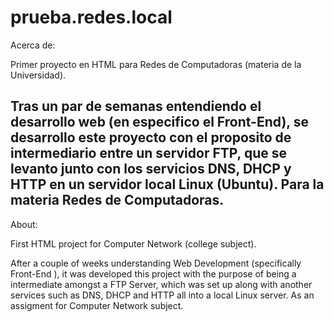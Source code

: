 # prueba.redes.local
Acerca de:

Primer proyecto en HTML para Redes de Computadoras (materia de la Universidad).

Tras un par de semanas entendiendo el desarrollo web (en especifico el Front-End), se desarrollo este proyecto con el proposito de 
intermediario entre un servidor FTP, que se levanto junto con los servicios DNS, DHCP y HTTP en un servidor local Linux (Ubuntu).
Para la materia Redes de Computadoras.
--------------------------------------


About:

First HTML project for Computer Network (college subject).

After a couple of weeks understanding Web Development (specifically Front-End ), it was developed this project with the purpose of being
a intermediate amongst a FTP Server, which was set up along with another services such as DNS, DHCP and HTTP all into a local Linux server.
As an assigment for Computer Network subject.
